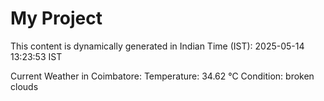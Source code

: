 # My Project

This content is dynamically generated in Indian Time (IST): 2025-05-14 13:23:53 IST


Current Weather in Coimbatore:
Temperature: 34.62 °C
Condition: broken clouds
